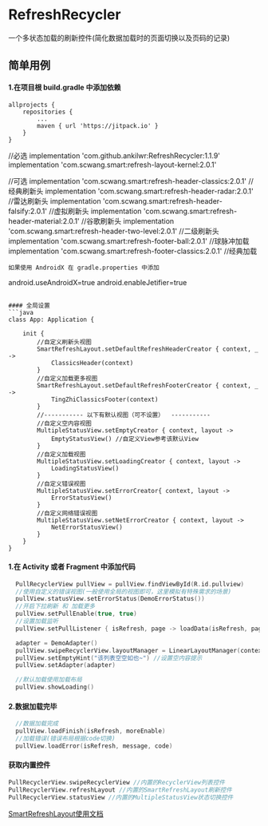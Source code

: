 # RefreshRecycler
一个多状态加载的刷新控件(简化数据加载时的页面切换以及页码的记录)

## 简单用例
#### 1.在项目根 build.gradle 中添加依赖
```
allprojects {
    repositories {
	    ...
		maven { url 'https://jitpack.io' }
    }
}
```
//必选
implementation 'com.github.ankilwr:RefreshRecycler:1.1.9'
implementation 'com.scwang.smart:refresh-layout-kernel:2.0.1'

//可选
implementation  'com.scwang.smart:refresh-header-classics:2.0.1'    //经典刷新头
implementation  'com.scwang.smart:refresh-header-radar:2.0.1'       //雷达刷新头
implementation  'com.scwang.smart:refresh-header-falsify:2.0.1'     //虚拟刷新头
implementation  'com.scwang.smart:refresh-header-material:2.0.1'    //谷歌刷新头
implementation  'com.scwang.smart:refresh-header-two-level:2.0.1'   //二级刷新头
implementation  'com.scwang.smart:refresh-footer-ball:2.0.1'        //球脉冲加载
implementation  'com.scwang.smart:refresh-footer-classics:2.0.1'    //经典加载
```
如果使用 AndroidX 在 gradle.properties 中添加

```
android.useAndroidX=true
android.enableJetifier=true
```

#### 全局设置
```java
class App: Application {

    init {
        //自定义刷新头视图
        SmartRefreshLayout.setDefaultRefreshHeaderCreator { context, _ ->
            ClassicsHeader(context)
        }
        //自定义加载更多视图
        SmartRefreshLayout.setDefaultRefreshFooterCreator { context, _ ->
            TingZhiClassicsFooter(context)
        }
        //----------- 以下有默认视图（可不设置）  -----------
        //自定义空内容视图
        MultipleStatusView.setEmptyCreator { context, layout ->
            EmptyStatusView() //自定义View参考该默认View
        }
        //自定义加载视图
        MultipleStatusView.setLoadingCreator { context, layout ->
            LoadingStatusView()
        }
        //自定义错误视图
        MultipleStatusView.setErrorCreator{ context, layout ->
            ErrorStatusView()
        }
        //自定义网络错误视图
        MultipleStatusView.setNetErrorCreator { context, layout ->
            NetErrorStatusView()
        }
    }
}
```


#### 1.在 Activity 或者 Fragment 中添加代码
```kotlin
  PullRecyclerView pullView = pullView.findViewById(R.id.pullview)
  //使用自定义的错误视图(一般使用全局的视图即可，这里模拟有特殊需求的场景)
  pullView.statusView.setErrorStatus(DemoErrorStatus())
  //开启下拉刷新 和 加载更多
  pullView.setPullEnable(true, true) 
  //设置加载监听
  pullView.setPullListener { isRefresh, page -> loadData(isRefresh, page) }

  adapter = DemoAdapter()
  pullView.swipeRecyclerView.layoutManager = LinearLayoutManager(context)
  pullView.setEmptyHint("该列表空空如也~") //设置空内容提示
  pullView.setAdapter(adapter)

  //默认加载使用加载布局
  pullView.showLoading()
```

#### 2.数据加载完毕
```kotlin
  //数据加载完成
  pullView.loadFinish(isRefresh, moreEnable)
  //加载错误(错误布局根据code切换)
  pullView.loadError(isRefresh, message, code)
```


#### 获取内置控件
```kotlin
PullRecyclerView.swipeRecyclerView //内置的RecyclerView列表控件
PullRecyclerView.refreshLayout //内置的SmartRefreshLayout刷新控件
PullRecyclerView.statusView //内置的MultipleStatusView状态切换控件
```

[SmartRefreshLayout使用文档](https://github.com/scwang90/SmartRefreshLayout)
